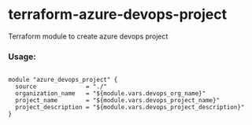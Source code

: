# terraform-azure-devops-project
Terraform module to create azure devops project

### Usage: 

```hcl

module "azure_devops_project" {
  source              = "./"
  organization_name   = "${module.vars.devops_org_name}"
  project_name        = "${module.vars.devops_project_name}"
  project_description = "${module.vars.devops_project_description}"
}
```
